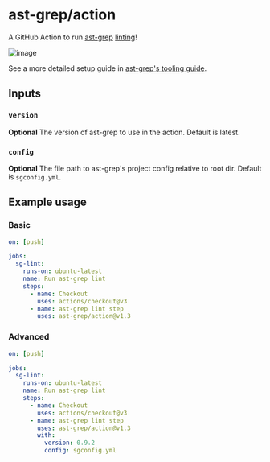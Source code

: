 # ast-grep/action

A GitHub Action to run [ast-grep](https://ast-grep.github.io/) [linting](https://ast-grep.github.io/guide/scan-project.html)!

![image](https://github.com/ast-grep/action/assets/2883231/52fe5914-5e43-4478-a7b2-fb0399f61dee)

See a more detailed setup guide in [ast-grep's tooling guide](https://ast-grep.github.io/guide/tooling-overview.html#use-ast-grep-in-github-action).

## Inputs

### `version`

**Optional** The version of ast-grep to use in the action. Default is latest.

### `config`

**Optional** The file path to ast-grep's project config relative to root dir. Default is `sgconfig.yml`.

## Example usage

### Basic

```yaml
on: [push]

jobs:
  sg-lint:
    runs-on: ubuntu-latest
    name: Run ast-grep lint
    steps:
      - name: Checkout
        uses: actions/checkout@v3
      - name: ast-grep lint step
        uses: ast-grep/action@v1.3
```

### Advanced

```yaml
on: [push]

jobs:
  sg-lint:
    runs-on: ubuntu-latest
    name: Run ast-grep lint
    steps:
      - name: Checkout
        uses: actions/checkout@v3
      - name: ast-grep lint step
        uses: ast-grep/action@v1.3
        with:
          version: 0.9.2
          config: sgconfig.yml
```
